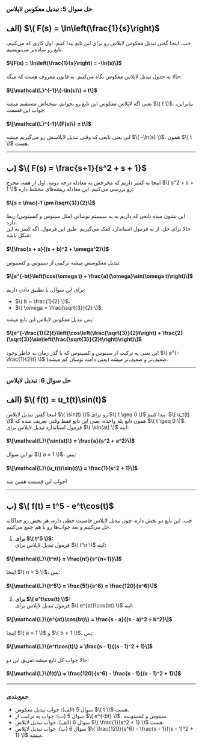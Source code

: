 ### حل سوال 5: تبدیل معکوس لاپلاس

## الف) $\( F(s) = \ln\left(\frac{1}{s}\right)$ 
خب، اینجا گفتن تبدیل معکوس لاپلاس رو برای این تابع پیدا کنیم. اول کاری که می‌کنیم، تابع رو ساده‌تر می‌نویسیم:  
#### $\[F(s) = \ln\left(\frac{1}{s}\right) = -\ln(s)\]$
حالا به جدول تبدیل لاپلاس معکوس نگاه می‌کنیم. یه قانون معروف هست که میگه:  
#### $\[\mathcal{L}^{-1}\{-\ln(s)\} = t\]$
یعنی اگه لاپلاس معکوس این تابع رو بخوایم، نتیجه‌اش مستقیم میشه $\( t \)$. بنابراین، جواب این قسمت:  
#### $\[\mathcal{L}^{-1}\{F(s)\} = t\]$
این یعنی تابعی که وقتی تبدیل لاپلاسش رو می‌گیریم میشه $\( -\ln(s) \)$، همون $\( t \)$ هست.

---

## ب) $\( F(s) = \frac{s+1}{s^2 + s + 1}$ 
اینجا یه کسر داریم که مخرجش یه معادله درجه دومه. اول از همه، مخرج $\( s^2 + s + 1 \)$ رو بررسی می‌کنیم. این معادله ریشه‌های مختلط داره:

#### $\[s = \frac{-1 \pm i\sqrt{3}}{2}\]$
این نشون میده تابعی که داریم به یه سیستم نوسانی (مثل سینوس و کسینوس) ربط داره.  
حالا برای حل، از یه فرمول استاندارد کمک می‌گیریم. طبق این فرمول، اگه کسر به این شکل باشه:  
#### $\[\frac{s + a}{(s + b)^2 + \omega^2}\]$
تبدیل معکوسش میشه ترکیبی از سینوس و کسینوس:
#### $\[e^{-bt}\left(\cos(\omega t) + \frac{a}{\omega}\sin(\omega t)\right)\]$
برای این سوال، با تطبیق دادن داریم:  
- $\( b = \frac{1}{2} \)$،
- $\( \omega = \frac{\sqrt{3}}{2} \)$.  

پس تبدیل معکوس لاپلاس این تابع میشه:

#### $\[e^{-\frac{1}{2}t}\left(\cos\left(\frac{\sqrt{3}}{2}t\right) + \frac{2}{\sqrt{3}}\sin\left(\frac{\sqrt{3}}{2}t\right)\right)\]$

این یعنی یه ترکیب از سینوس و کسینوس که با گذر زمان به خاطر وجود $\( e^{-\frac{1}{2}t} \)$ ضعیف‌تر و ضعیف‌تر میشه (یعنی دامنه نوسان کم میشه).

---

### حل سوال 6: تبدیل لاپلاس

## **الف) $\( f(t) = u_t(t)\sin(t)$**  
اینجا گفتن تبدیل لاپلاس $\( \sin(t) \)$ رو برای $\( t \geq 0 \)$ پیدا کنیم. $\( u_t(t) \)$ همون تابع پله واحده، یعنی این تابع فقط وقتی تعریف شده که $\( t \geq 0 \)$.  
فرمول استاندارد تبدیل لاپلاس برای $\( \sin(at) \)$ اینه:  
#### $\[\mathcal{L}\{\sin(at)\} = \frac{a}{s^2 + a^2}\]$
تو این سوال $\( a = 1 \)$، پس:  
#### $\[\mathcal{L}\{u_t(t)\sin(t)\} = \frac{1}{s^2 + 1}\]$ 
جواب این قسمت همین شد!

---

## **ب) $\( f(t) = t^5 - e^t\cos(t)$**  
خب، این تابع دو بخش داره. چون تبدیل لاپلاس خاصیت خطی داره، هر بخش رو جداگانه حل می‌کنیم و بعد جواب‌ها رو با هم جمع می‌کنیم.

1. **برای $\( t^5 \)$:**  
فرمول تبدیل لاپلاس برای $\( t^n \)$ اینه:  
#### $\[\mathcal{L}\{t^n\} = \frac{n!}{s^{n+1}}\]$
اینجا $\( n = 5 \)$، پس:  
#### $\[\mathcal{L}\{t^5\} = \frac{5!}{s^6} = \frac{120}{s^6}\]$

2. **برای $\( e^t\cos(t) \)$:**  
فرمول تبدیل لاپلاس برای $\( e^{at}\cos(bt) \)$ اینه:  
#### $\[\mathcal{L}\{e^{at}\cos(bt)\} = \frac{s - a}{(s - a)^2 + b^2}\]$
اینجا $\( a = 1 \)$ و $\( b = 1 \)$، پس:  
#### $\[\mathcal{L}\{e^t\cos(t)\} = \frac{s - 1}{(s - 1)^2 + 1}\]$

حالا جواب کل تابع میشه تفریق این دو:  
#### $\[\mathcal{L}\{f(t)\} = \frac{120}{s^6} - \frac{s - 1}{(s - 1)^2 + 1}\]$

---

### جمع‌بندی  
- سوال 5 (الف): جواب تبدیل معکوس $\( t \)$ هست.  
- سوال 5 (ب): جواب یه ترکیب از $\( e^{-bt} \)$، سینوس و کسینوسه.  
- سوال 6 (الف): جواب تبدیل لاپلاس $\( \frac{1}{s^2 + 1} \)$ هست.  
- سوال 6 (ب): جواب تبدیل لاپلاس $\( \frac{120}{s^6} - \frac{s - 1}{(s - 1)^2 + 1} \)$ میشه.  
